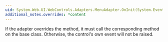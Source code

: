 ```yaml
---
uid: System.Web.UI.WebControls.Adapters.MenuAdapter.OnInit(System.EventArgs)
additional_notes.overrides: *content
---
```


<p>If the adapter overrides the <xref href="System.Web.UI.WebControls.Adapters.MenuAdapter.OnInit(System.EventArgs)"></xref> method, it must call the corresponding method on the base class. Otherwise, the control's own <xref href="System.Web.UI.Control.Init"></xref> event will not be raised.</p>


